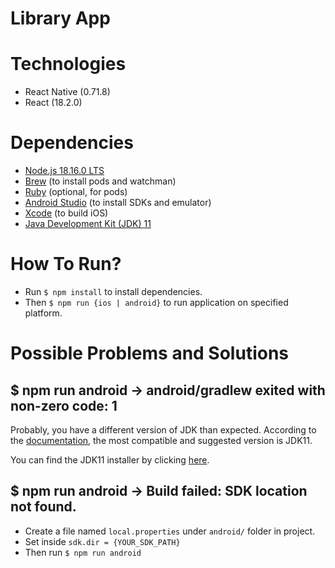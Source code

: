 # Library App

# Technologies

- React Native (0.71.8)
- React (18.2.0)

# Dependencies

- <a href="https://nodejs.org/en">Node.js 18.16.0 LTS</a>
- <a href="https://brew.sh/">Brew</a> (to install pods and watchman)
- <a href="https://www.ruby-lang.org/en/">Ruby</a> (optional, for pods)
- <a href="">Android Studio</a> (to install SDKs and emulator)
- <a href="">Xcode</a> (to build iOS)
- <a href="https://www.oracle.com/tr/java/technologies/javase/jdk11-archive-downloads.html">Java Development Kit (JDK) 11</a>

# How To Run?

- Run `$ npm install` to install dependencies.
- Then `$ npm run {ios | android}` to run application on specified platform.

# Possible Problems and Solutions

## $ npm run android → android/gradlew exited with non-zero code: 1

Probably, you have a different version of JDK than expected. According to the <a href="https://reactnative.dev/docs/environment-setup?guide=native&platform=android">documentation</a>, the most compatible and suggested version is JDK11.

You can find the JDK11 installer by clicking <a href="https://www.oracle.com/tr/java/technologies/javase/jdk11-archive-downloads.html">here</a>.

## $ npm run android → Build failed: SDK location not found.

- Create a file named `local.properties` under `android/` folder in project.
- Set inside `sdk.dir = {YOUR_SDK_PATH}`
- Then run `$ npm run android`
